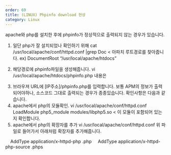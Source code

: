```yaml
---
order: 69
title: (LINUX) Phpinfo download 현상
category: Linux
---
```


apache와 php를 설치한 후에 phpinfo가 정상적으로 출력되지 않는 경우가 있습니다.
1. 일단 php가 잘 설치되었나 확인하기 위해
cat /usr/local/apache/conf/httpd.conf |grep Doc < 아파치 루트경로를 찾아줍니다.
ex) DocumentRoot “/usr/local/apache/htdocs”

2. 해당경로에 phpinfo파일을 생성해줍니다.
vi /usr/local/apache/htdocs/phpinfo.php
내용은
<?
phpinfo();
?>

3. 브라우져 URL에 [IP주소]/phpinfo.php를 입력합니다.
보통 APM의 정보가 출력되어야하나,
소스코드 그대로 출력되는 경우가 종종있습니다.
확인사항은 다음과 같습니다.
1. apache에서 php의 모듈확인.
vi /usr/local/apache/conf/httpd.conf
LoadModule php5_module modules/libphp5.so < 이 모듈이 포함되어 있는지 확인합니다.
2. apache에서 php의 확장자를 추가
vi /usr/local/apache/conf/httpd.conf
위 파일로 들어가서 아래처럼 확장자를 추가해줍니다.
<IfModule mime_module>
    AddType application/x-httpd-php .php
    AddType application/x-httpd-php-source .phps
  <IfModule>
